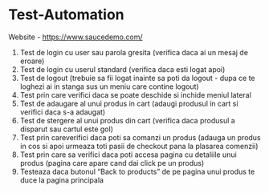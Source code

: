 # Test-Automation

Website - https://www.saucedemo.com/

1. Test de login cu user sau parola gresita (verifica daca ai un mesaj de eroare)
2. Test de login cu userul standard (verifica daca esti logat apoi)
3. Test de logout (trebuie sa fii logat inainte sa poti da logout - dupa ce te loghezi ai in stanga sus un meniu care contine logout)
4. Test prin care verifici daca se poate deschide si inchide meniul lateral
5. Test de adaugare al unui produs in cart (adaugi produsul in cart si verifici daca s-a adaugat)
6. Test de stergere al unui produs din cart (verifica daca produsul a disparut sau cartul este gol)
7. Test prin careverifici daca poti sa comanzi un produs (adauga un produs in cos si apoi urmeaza toti pasii de checkout pana la plasarea comenzii)
8. Test prin care sa verifici daca poti accesa pagina cu detaliile unui produs (pagina care apare cand dai click pe un produs)
9. Testeaza daca butonul “Back to products” de pe pagina unui produs te duce la pagina principala
